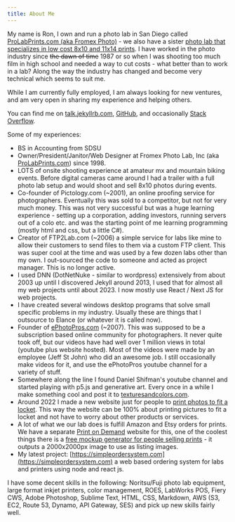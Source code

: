 ```yaml
---
title: About Me
---
```


My name is Ron, I own and run a photo lab in San Diego called [ProLabPrints.com (aka Fromex Photo)](https://prolabprints.com) - we also have a sister [photo lab that specializes in low cost 8x10 and 11x14 prints](https://qprints.com). I have worked in the photo industry since <del>the dawn of time</del> 1987 or so when I was shooting too much film in high school and needed a way to cut costs - what better than to work in a lab? Along the way the industry has changed and become very technical which seems to suit me.

While I am currently fully employed, I am always looking for new ventures, and am very open in sharing my experience and helping others.

You can find me on [talk.jekyllrb.com](https://talk.jekyllrb.com/users/rdyar/activity), [GitHub](https://github.com/rdyar), and occasionally [Stack Overflow](https://stackoverflow.com/users/2020118/ron).

Some of my experiences:

- BS in Accounting from SDSU
- Owner/President/Janitor/Web Designer at Fromex Photo Lab, Inc (aka [ProLabPrints.com](http://prolabprints.com)) since 1998.
- LOTS of onsite shooting experience at amateur mx and mountain biking events. Before digital cameras came around I had a trailer with a full photo lab setup and would shoot and sell 8x10 photos during events.
- Co-founder of Pictology.com (~2001), an online proofing service for photographers. Eventually this was sold to a competitor, but not for very much money. This was not very successful but was a huge learning experience - setting up a corporation, adding investors, running servers out of a colo etc. and was the starting point of me learning programming (mostly html and css, but a little C#).
- Creator of FTP2Lab.com (~2006) a simple service for labs like mine to allow their customers to send files to them via a custom FTP client. This was super cool at the time and was used by a few dozen labs other than my own. I out-sourced the code to someone and acted as project manager. This is no longer active.
- I used DNN (DotNetNuke - similar to wordpress) extensively from about 2003 up until I discovered Jekyll around 2013, I used that for almost all my web projects until about 2023. I now mostly use React / Next JS for web projects.
- I have created several windows desktop programs that solve small specific problems in my industry. Usually these are things that I outsource to Elance (or whatever it is called now).
- Founder of [ePhotoPros.com](https://ephotopros.com) (~2007). This was supposed to be a subscription based online community for photographers. It never quite took off, but our videos have had well over 1 million views in total (youtube plus website hosted). Most of the videos were made by an employee (Jeff St John) who did an awesome job. I still occasionally make videos for it, and use the ePhotoPros youtube channel for a variety of stuff.
- Somewhere along the line I found Daniel Shifman's youtube channel and started playing with p5.js and generative art. Every once in a while I make something cool and post it to [texturesandcolors.com](https://textureandcolors.com).
- Around 2022 I made a new website just for people to [print photos to fit a locket](https://locketprints.com). This way the website can be 100% about printing pictures to fit a locket and not have to worry about other products or services.
- A lot of what we our lab does is fulfill Amazon and Etsy orders for prints. We have a separate [Print on Demand](https://printondemand.qprints.com) website for this, one of the coolest things there is a [free mockup generator for people selling prints](https://printondemand.qprints.com/tools/mockup-generator) - it outputs a 2000x2000px image to use as listing images.
- My latest project: [https://simpleordersystem.com](https://simpleordersystem.com) a web based ordering system for labs and printers using node and react js.

I have some decent skills in the following: Noritsu/Fuji photo lab equipment, large format inkjet printers, color management, ROES, LabWorks POS, Fiery CWS, Adobe Photoshop, Sublime Text, HTML, CSS, Markdown, AWS (S3, EC2, Route 53, Dynamo, API Gateway, SES) and pick up new skills fairly well.
